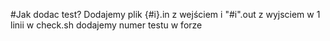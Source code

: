 #Jak dodac test?
Dodajemy plik {#i}.in z wejściem i "#i".out z wyjsciem w 1 linii w check.sh dodajemy numer testu w forze 
